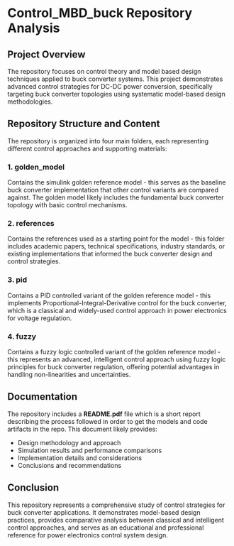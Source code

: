 # Control_MBD_buck Repository Analysis

## Project Overview

The repository focuses on control theory and model based design techniques applied to buck converter systems. This project demonstrates advanced control strategies for DC-DC power conversion, specifically targeting buck converter topologies using systematic model-based design methodologies.

## Repository Structure and Content

The repository is organized into four main folders, each representing different control approaches and supporting materials:

### 1. golden_model
Contains the simulink golden reference model - this serves as the baseline buck converter implementation that other control variants are compared against. The golden model likely includes the fundamental buck converter topology with basic control mechanisms.

### 2. references
Contains the references used as a starting point for the model - this folder includes academic papers, technical specifications, industry standards, or existing implementations that informed the buck converter design and control strategies.

### 3. pid
Contains a PID controlled variant of the golden reference model - this implements Proportional-Integral-Derivative control for the buck converter, which is a classical and widely-used control approach in power electronics for voltage regulation.

### 4. fuzzy
Contains a fuzzy logic controlled variant of the golden reference model - this represents an advanced, intelligent control approach using fuzzy logic principles for buck converter regulation, offering potential advantages in handling non-linearities and uncertainties.
 
## Documentation

The repository includes a **README.pdf** file which is a short report describing the process followed in order to get the models and code artifacts in the repo. This document likely provides:

- Design methodology and approach
- Simulation results and performance comparisons
- Implementation details and considerations
- Conclusions and recommendations


## Conclusion

This repository represents a comprehensive study of control strategies for buck converter applications. It demonstrates model-based design practices, provides comparative analysis between classical and intelligent control approaches, and serves as an educational and professional reference for power electronics control system design.
